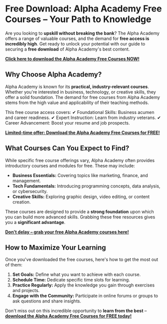 # Free Download: Alpha Academy Free Courses – Your Path to Knowledge

Are you looking to **upskill without breaking the bank**? The Alpha Academy offers a range of valuable courses, and the demand for **free access is incredibly high**. Get ready to unlock your potential with our guide to securing a **free download** of Alpha Academy's best content.

[**Click here to download the Alpha Academy Free Courses NOW!**](https://udemywork.com/alpha-academy-free-courses)

## Why Choose Alpha Academy?

Alpha Academy is known for its **practical, industry-relevant courses**. Whether you're interested in business, technology, or creative skills, they offer a solid foundation. The demand for free courses from Alpha Academy stems from the high value and applicability of their teaching methods.

This free course access covers:
✔ Foundational Skills: Business acumen and career readiness.
✔ Expert Instruction: Learn from industry veterans.
✔ Career Advancement: Boost your resume and job prospects.

[**Limited-time offer: Download the Alpha Academy Free Courses for FREE!**](https://udemywork.com/alpha-academy-free-courses)

## What Courses Can You Expect to Find?

While specific free course offerings vary, Alpha Academy often provides introductory courses and modules for free. These may include:

*   **Business Essentials:** Covering topics like marketing, finance, and management.
*   **Tech Fundamentals:** Introducing programming concepts, data analysis, or cybersecurity.
*   **Creative Skills:** Exploring graphic design, video editing, or content creation.

These courses are designed to provide a **strong foundation** upon which you can build more advanced skills. Grabbing these free resources gives you a **significant advantage**.

[**Don't delay – grab your free Alpha Academy courses here!**](https://udemywork.com/alpha-academy-free-courses)

## How to Maximize Your Learning

Once you've downloaded the free courses, here's how to get the most out of them:

1.  **Set Goals:** Define what you want to achieve with each course.
2.  **Schedule Time:** Dedicate specific time slots for learning.
3.  **Practice Regularly:** Apply the knowledge you gain through exercises and projects.
4.  **Engage with the Community:** Participate in online forums or groups to ask questions and share insights.

Don't miss out on this incredible opportunity to **learn from the best** – [**download the Alpha Academy Free Courses for FREE today!**](https://udemywork.com/alpha-academy-free-courses)
